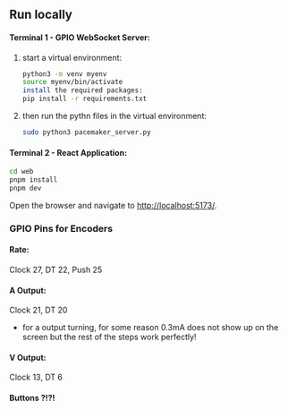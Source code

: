 ## Run locally

#### Terminal 1 - GPIO WebSocket Server:
1. start a virtual environment:
    ```bash
    python3 -m venv myenv
    source myenv/bin/activate
    install the required packages:
    pip install -r requirements.txt
    ```

2. then run the pythn files in the virtual environment:
    ```bash
    sudo python3 pacemaker_server.py
    ```



#### Terminal 2 - React Application:
```bash
cd web
pnpm install
pnpm dev
```
Open the browser and navigate to <http://localhost:5173/>. 




### GPIO Pins for Encoders 

#### Rate:
Clock 27, DT 22, Push 25 


#### A Output: 
Clock 21, DT 20 
* for a output turning, for some reason 0.3mA does not show up on the screen but the rest of the steps work perfectly! 

#### V Output: 
Clock 13, DT 6

#### Buttons ?!?!


